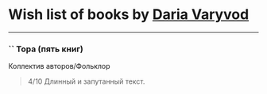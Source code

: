 # Wish list of books by [Daria Varyvod](https://www.facebook.com/profile.php?id=829893410524253)
---

### `` Тора (пять книг)
Коллектив авторов/Фольклор
> 4/10 Длинный и запутанный текст.

